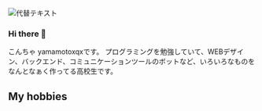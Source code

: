![代替テキスト](https://yamamotoxqx.com/img/github-README.png)


### Hi there 👋
こんちゃ
yamamotoxqxです。
プログラミングを勉強していて、WEBデザイン、バックエンド、コミュニケーションツールのボットなど、いろいろなものをなんとなぁく作ってる高校生です。

## My hobbies



<!--
**yamamotoxqx/yamamotoxqx** is a ✨ _special_ ✨ repository because its `README.md` (this file) appears on your GitHub profile.

Here are some ideas to get you started:

- 🔭 I’m currently working on ...
- 🌱 I’m currently learning ...
- 👯 I’m looking to collaborate on ...
- 🤔 I’m looking for help with ...
- 💬 Ask me about ...
- 📫 How to reach me: ...
- 😄 Pronouns: ...
- ⚡ Fun fact: ...
-->
